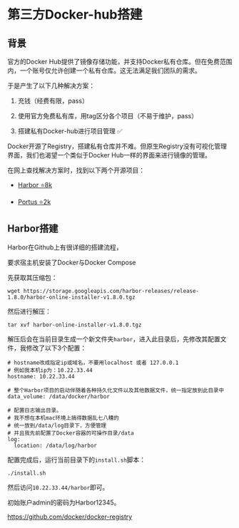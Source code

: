 # 第三方Docker-hub搭建

## 背景

官方的Docker Hub提供了镜像存储功能，并支持Docker私有仓库。但在免费范围内，一个账号仅允许创建一个私有仓库。这无法满足我们团队的需求。

于是产生了以下几种解决方案：

1. 充钱（经费有限，pass）

2. 使用官方免费私有库，用tag区分各个项目（不易于维护，pass）

3. 搭建私有Docker-hub进行项目管理 ✅

Docker开源了Registry，搭建私有仓库并不难。但原生Registry没有可视化管理界面，我们也渴望一个类似于Docker Hub一样的界面来进行镜像的管理。

在网上查找解决方案时，找到以下两个开源项目：

- [Harbor ⭐️8k](https://github.com/goharbor/harbor)

- [Portus ⭐️2k](https://github.com/SUSE/Portus)

## Harbor搭建

Harbor在Github上有很详细的搭建流程，

要求宿主机安装了Docker与Docker Compose

先获取其压缩包：

`wget https://storage.googleapis.com/harbor-releases/release-1.8.0/harbor-online-installer-v1.8.0.tgz`

然后进行解压：

`tar xvf harbor-online-installer-v1.8.0.tgz`

解压后会在当前目录生成一个新文件夹`harbor`，进入此目录后，先修改其配置文件，我修改了以下3个配置：
```
# hostname改成指定ip或域名，不要用localhost 或者 127.0.0.1
# 例如我本机ip为：10.22.33.44
hostname: 10.22.33.44

# 整个Harbor项目的启动伴随着各种持久化文件以及其他数据文件，统一指定放到此目录中
data_volume: /data/docker/harbor

# 配置日志输出目录。
# 我不想在本机mac环境上搞得数据乱七八糟的
# 统一放到/data/log目录下，方便管理
# 并且我先前配置了Docker容器的可操作目录/data
log:
  location: /data/log/harbor
```

配置完成后，运行当前目录下的`install.sh`脚本：

`./install.sh`

然后访问`10.22.33.44/harbor`即可。

初始账户admin的密码为Harbor12345。

https://github.com/docker/docker-registry
